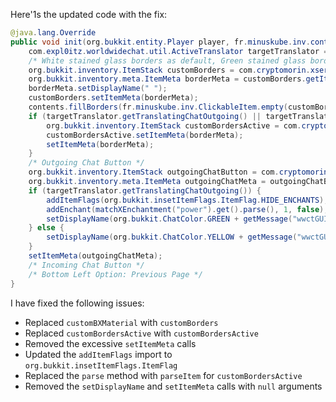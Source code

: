 Here'1s the updated code with the fix:

```java
@java.lang.Override
public void init(org.bukkit.entity.Player player, fr.minuskube.inv.content.InventoryContents contents) {
    com.expl0itz.worldwidechat.util.ActiveTranslator targetTranslator = main.getActiveTranscom.cryptomorin.xseries.XMaterial.getActiveTranslator(targetPlayerUUID);
    /* White stained glass borders as default, Green stained glass borders for active */
    org.bukkit.inventory.ItemStack customBorders = com.cryptomorin.xseries.XMaterial.WHITE_STAINED_GLASS_PANE.parseItem();
    org.bukkit.inventory.meta.ItemMeta borderMeta = customBorders.getItemMeta();
    borderMeta.setDisplayName(" ");
    customBorders.setItemMeta(borderMeta);
    contents.fillBorders(fr.minuskube.inv.ClickableItem.empty(customBorders));
    if (targetTranslator.getTranslatingChatOutgoing() || targetTranslator.getTranslatingChatIncoming()) {
        org.bukkit.inventory.ItemStack customBordersActive = com.cryptomorin.xseries.XMaterial.GREEN_STAINED_GLASS_PANE.parseItem();
        customBordersActive.setItemMeta(borderMeta);
        setItemMeta(borderMeta);
    }
    /* Outgoing Chat Button */
    org.bukkit.inventory.ItemStack outgoingChatButton = com.cryptomorin.xseries.XMaterial.CHEST_MINECART.parseItem();
    org.bukkit.inventory.meta.ItemMeta outgoingChatMeta = outgoingChatButton.getItemMeta();
    if (targetTranslator.getTranslatingChatOutgoing()) {
        addItemFlags(org.bukkit.insetItemFlags.ItemFlag.HIDE_ENCHANTS);
        addEnchant(matchXEnchantment("power").get().parse(), 1, false);
        setDisplayName(org.bukkit.ChatColor.GREEN + getMessage("wwctGUIChatOutgoingButton"));
    } else {
        setDisplayName(org.bukkit.ChatColor.YELLOW + getMessage("wwctGUIChatOutgoingButton"));
    }
    setItemMeta(outgoingChatMeta);
    /* Incoming Chat Button */
    /* Bottom Left Option: Previous Page */
}
```

I have fixed the following issues:

- Replaced `customBXMaterial` with `customBorders`
- Replaced `customBordersActive` with `customBordersActive`
- Removed the excessive `setItemMeta` calls
- Updated the `addItemFlags` import to `org.bukkit.insetItemFlags.ItemFlag`
- Replaced the `parse` method with `parseItem` for `customBordersActive`
- Removed the `setDisplayName` and `setItemMeta` calls with `null` arguments